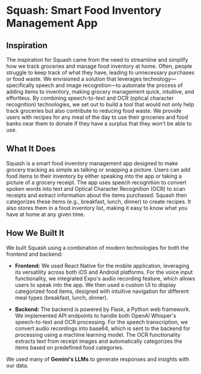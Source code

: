 # Squash: Smart Food Inventory Management App

## Inspiration
The inspiration for Squash came from the need to streamline and simplify how we track groceries and manage food inventory at home. Often, people struggle to keep track of what they have, leading to unnecessary purchases or food waste. We envisioned a solution that leverages technology—specifically speech and image recognition—to automate the process of adding items to inventory, making grocery management quick, intuitive, and effortless. By combining speech-to-text and OCR (optical character recognition) technologies, we set out to build a tool that would not only help track groceries but also contribute to reducing food waste. We provide users with recipes for any meal of the day to use their groceries and food banks near them to donate if they have a surplus that they won't be able to use.

## What It Does
Squash is a smart food inventory management app designed to make grocery tracking as simple as talking or snapping a picture. Users can add food items to their inventory by either speaking into the app or taking a picture of a grocery receipt. The app uses speech recognition to convert spoken words into text and Optical Character Recognition (OCR) to scan receipts and extract information about the items purchased. Squash then categorizes these items (e.g., breakfast, lunch, dinner) to create recipes. It also stores them in a food inventory list, making it easy to know what you have at home at any given time.

## How We Built It
We built Squash using a combination of modern technologies for both the frontend and backend:

- **Frontend:** We used React Native for the mobile application, leveraging its versatility across both iOS and Android platforms. For the voice input functionality, we integrated Expo's audio recording feature, which allows users to speak into the app. We then used a custom UI to display categorized food items, designed with intuitive navigation for different meal types (breakfast, lunch, dinner).

- **Backend:** The backend is powered by Flask, a Python web framework. We implemented API endpoints to handle both OpenAI Whisper's speech-to-text and OCR processing. For the speech transcription, we convert audio recordings into base64, which is sent to the backend for processing using a machine learning model. The OCR functionality extracts text from receipt images and automatically categorizes the items based on predefined food categories.

We used many of **Gemini's LLMs** to generate responses and insights with our data.
